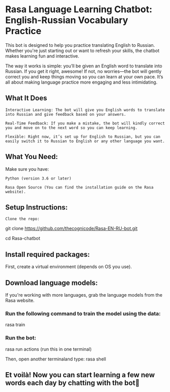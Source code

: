 # Rasa Language Learning Chatbot: English-Russian Vocabulary Practice

This bot is designed to help you practice translating English to Russian. Whether you're just starting out or want to refresh your skills, the chatbot makes learning fun and interactive.

The way it works is simple: you’ll be given an English word to translate into Russian. If you get it right, awesome! If not, no worries—the bot will gently correct you and keep things moving so you can learn at your own pace. It’s all about making language practice more engaging and less intimidating.

## What It Does

    Interactive Learning: The bot will give you English words to translate into Russian and give feedback based on your answers.

    Real-Time Feedback: If you make a mistake, the bot will kindly correct you and move on to the next word so you can keep learning.

    Flexible: Right now, it’s set up for English to Russian, but you can easily switch it to Russian to English or any other language you want.


## What You Need:

Make sure you have:

    Python (version 3.6 or later)

    Rasa Open Source (You can find the installation guide on the Rasa website).

## Setup Instructions:

    Clone the repo:

git clone https://github.com/thecognicode/Rasa-EN-RU-bot.git

cd Rasa-chatbot

## Install required packages:

First, create a virtual environment (depends on OS you use).


## Download language models:

If you're working with more languages, grab the language models from the Rasa website.

### Run the following command to train the model using the data:

rasa train

### Run the bot:

rasa run actions (run this in one terminal)

Then, open another terminaland type:
rasa shell

##  Et voilà! Now you can start learning a few new words each day by chatting with the bot💛

